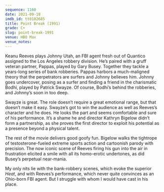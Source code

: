 ```yaml
---
sequence: 1160
date: 2021-09-18
imdb_id: tt0102685
title: Point Break (1991)
grade: C+
slug: point-break-1991
venue: HBO Max
venue_notes:
---
```


Keanu Reeves plays Johnny Utah, an FBI agent fresh out of Quantico assigned to the Los Angeles robbery division. He’s paired with a gruff veteran partner, Pappas, played by Gary Busey. Together they tackle a years-long series of bank robberies. Pappas harbors a much-maligned theory that the perpetrators are surfers and Johnny believes him. Johnny goes undercover, posing as a surfer and finding a friend in the charismatic Bodhi, played by Patrick Swayze. Of course, Bodhi’s behind the robberies, and Johnny’s soon in too deep.

<!-- end -->

Swayze is great. The role doesn’t require a great emotional range, but that doesn’t make it easy. Swayze’s got to win the audience as well as Reeves’s character and he does. He looks the part and seems comfortable and sure of his performance. It’s a shame he and director Kathryn Bigelow didn’t form a partnership, as she proves the first director to exploit his potential as a presence beyond a physical talent.

The rest of the movie delivers good goofy fun. Bigelow walks the tightrope of testosterone-fueled extreme sports action and cartoonish parody with precision. The now iconic scene of Reeves firing his gun into the air in frustration elicited a smile with all its homo-erotic undertones, as did Busey’s perpetual near-mania.

My only nits lie with the bank-robbery scenes, which evoke the superior <span data-imdb-id="tt0113277">_Heat_</span>, and with Reeves’s performance, which never quite convinces as an Ohio-born FBI agent. But I struggle with whom I would have cast in his place.
